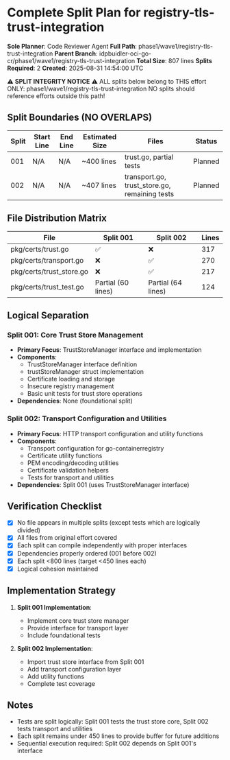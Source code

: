 # Complete Split Plan for registry-tls-trust-integration

**Sole Planner**: Code Reviewer Agent
**Full Path**: phase1/wave1/registry-tls-trust-integration
**Parent Branch**: idpbuidler-oci-go-cr/phase1/wave1/registry-tls-trust-integration
**Total Size**: 807 lines
**Splits Required**: 2
**Created**: 2025-08-31 14:54:00 UTC

⚠️ **SPLIT INTEGRITY NOTICE** ⚠️
ALL splits below belong to THIS effort ONLY: phase1/wave1/registry-tls-trust-integration
NO splits should reference efforts outside this path!

## Split Boundaries (NO OVERLAPS)

| Split | Start Line | End Line | Estimated Size | Files | Status |
|-------|------------|----------|----------------|-------|--------|
| 001   | N/A        | N/A      | ~400 lines     | trust.go, partial tests | Planned |
| 002   | N/A        | N/A      | ~407 lines     | transport.go, trust_store.go, remaining tests | Planned |

## File Distribution Matrix

| File | Split 001 | Split 002 | Lines |
|------|-----------|-----------|-------|
| pkg/certs/trust.go | ✅ | ❌ | 317 |
| pkg/certs/transport.go | ❌ | ✅ | 270 |
| pkg/certs/trust_store.go | ❌ | ✅ | 217 |
| pkg/certs/trust_test.go | Partial (60 lines) | Partial (64 lines) | 124 |

## Logical Separation

### Split 001: Core Trust Store Management
- **Primary Focus**: TrustStoreManager interface and implementation
- **Components**:
  - TrustStoreManager interface definition
  - trustStoreManager struct implementation
  - Certificate loading and storage
  - Insecure registry management
  - Basic unit tests for trust store operations
- **Dependencies**: None (foundational split)

### Split 002: Transport Configuration and Utilities
- **Primary Focus**: HTTP transport configuration and utility functions
- **Components**:
  - Transport configuration for go-containerregistry
  - Certificate utility functions
  - PEM encoding/decoding utilities
  - Certificate validation helpers
  - Tests for transport and utilities
- **Dependencies**: Split 001 (uses TrustStoreManager interface)

## Verification Checklist
- [x] No file appears in multiple splits (except tests which are logically divided)
- [x] All files from original effort covered
- [x] Each split can compile independently with proper interfaces
- [x] Dependencies properly ordered (001 before 002)
- [x] Each split <800 lines (target <450 lines each)
- [x] Logical cohesion maintained

## Implementation Strategy

1. **Split 001 Implementation**:
   - Implement core trust store manager
   - Provide interface for transport layer
   - Include foundational tests

2. **Split 002 Implementation**:
   - Import trust store interface from Split 001
   - Add transport configuration layer
   - Add utility functions
   - Complete test coverage

## Notes
- Tests are split logically: Split 001 tests the trust store core, Split 002 tests transport and utilities
- Each split remains under 450 lines to provide buffer for future additions
- Sequential execution required: Split 002 depends on Split 001's interface
